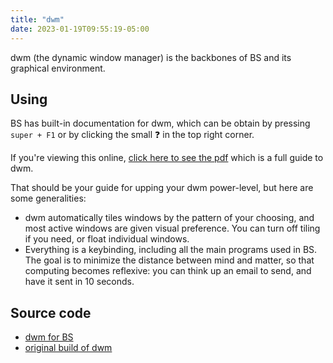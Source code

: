 ```yaml
---
title: "dwm"
date: 2023-01-19T09:55:19-05:00
---
```


dwm (the dynamic window manager) is the backbones of BS and its graphical environment.

## Using

BS has built-in documentation for dwm, which can be obtain by pressing `super + F1` or by clicking the small ❓ in the top right corner.

If you're viewing this online, [click here to see the pdf](/bs-dwm.pdf) which is a full guide to dwm.

That should be your guide for upping your dwm power-level, but here are some generalities:

- dwm automatically tiles windows by the pattern of your choosing, and most active windows are given visual preference. You can turn off tiling if you need, or float individual windows.
- Everything is a keybinding, including all the main programs used in BS. The goal is to minimize the distance between mind and matter, so that computing becomes reflexive: you can think up an email to send, and have it sent in 10 seconds.

## Source code

- [dwm for BS](https://github.com/phr33man/dwm)
- [original build of dwm](https://dwm.suckless.org)
